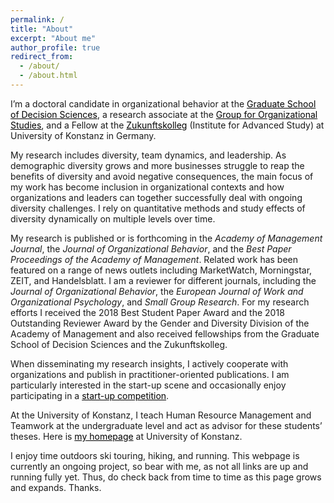 ```yaml
---
permalink: /
title: "About"
excerpt: "About me"
author_profile: true
redirect_from: 
  - /about/
  - /about.html
---
```



I’m a doctoral candidate in organizational behavior at the <a style='color: black;' href='https://www.gsds.uni-konstanz.de/'>Graduate School of Decision Sciences</a>, a research associate at the <a style='color: black;' href='https://www.polver.uni-konstanz.de/en/kunze/'>Group for Organizational Studies</a>, and a Fellow at the <a style='color: black;' href='https://www.uni-konstanz.de/zukunftskolleg/'>Zukunftskolleg</a> (Institute for Advanced Study) at University of Konstanz in Germany. 


My research includes diversity, team dynamics, and leadership. As demographic diversity grows and more businesses struggle to reap the benefits of diversity and avoid negative consequences, the main focus of my work has become inclusion in organizational contexts and how organizations and leaders can together successfully deal  with ongoing diversity challenges. I rely on quantitative methods and study effects of diversity dynamically on multiple levels over time.


My research is published or is forthcoming in the *Academy of Management Journal*, the *Journal of Organizational Behavior*, and the *Best Paper Proceedings of the Academy of Management*. Related work has been featured on a range of news outlets including MarketWatch, Morningstar, ZEIT, and Handelsblatt. I am a  reviewer for different journals, including  the *Journal of Organizational Behavior*, the *European Journal of Work and Organizational Psychology*, and *Small Group Research*. For my research efforts I  received the 2018 Best Student Paper Award and the 2018 Outstanding Reviewer Award by the Gender and Diversity Division of the Academy of Management and also received fellowships from the Graduate School of Decision Sciences and the Zukunftskolleg.


When disseminating my research insights, I actively cooperate with organizations and publish in practitioner-oriented publications. I am particularly interested in the start-up scene and occasionally enjoy participating in a <a style='color: black;' href="/files/AnnualReportGSDS_Kilometer1.pdf">start-up competition</a>.


At the University of Konstanz, I teach Human Resource Management and Teamwork at the undergraduate level and act as advisor for these students’ theses. Here is <a style='color: black;' href='https://www.polver.uni-konstanz.de/en/kunze/team/research-associates/research-associates/max-reinwald/'>my homepage</a> at University of Konstanz.


I enjoy time outdoors ski touring, hiking, and running. This webpage is currently an ongoing project, so bear with me, as not all links are up and running fully yet. Thus, do check back from time to time as this page grows and expands. Thanks.

